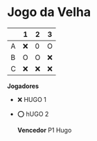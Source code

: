 # Jogo da Velha

|   | 1 | 2 | 3 |
|---|---|---|---|
| A | ❌ | 0 |  O |
| B |  O|  O |  ❌ |
| C |  ❌ | ❌ |  ❌ |

**Jogadores**

- ❌ HUGO 1
- ⭕ hUGO 2
  

  **Vencedor** 
  P1 Hugo